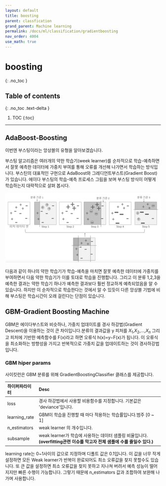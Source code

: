 ```yaml
---
layout: default
title: boosting
parent: classfication
grand_parent: Machine learning
permalink: /docs/ml/classification/gradientboosting
nav_order: 4004
use_math: true
---
```



# boosting
{: .no_toc }

## Table of contents
{: .no_toc .text-delta }

1. TOC
{:toc}

---

## AdaBoost-Boosting
이번엔 부스팅이라는 앙상블의 유형을 알아보겠습니다. 

부스팅 알고리즘은 여러개의 약한 학습기(week learner)를 순차적으로 학습-예측하면서 잘못 예측한 데이터에 가중치 부여를 통해 오류를 개선해 나가면서 학습하는 방식입니다. 부스틴의 대표적인 구현으로 AdaBoost와 그레디언트부스트(Gradient Boost)가 있습니다. 
에이다 부스팅의 학습-예측 프로세스 그림을 보며 부스팅 방식이 어떻게 학습하는지 대략적으로 살펴 봅시다. 

![decisiontree](./img/04_AdaBoost.png)

다음과 같이 하나의 약한 학습기가 학습-예측을 마치면 잘못 예측한 데이터에 가중치를 부여하면서 다음 약한 학습기가 이를 토대로 학습을 진행합니다. 그리고 이 분류 1,2,3을 예측한 결과는 약한 학습기 하나가 예측한 결과보다 훨씬 정교하게 예측되었음을 알 수 있습니다. 
하지만 이 순차적으로 학습한다는 것에서 알 수 있듯이 다른 앙상블 기법에 비해 부스팅은 학습시간이 오래 걸린다는 단점이 있습니다. 

## GBM-Gradient Boosting Machine
GBM은 에이다부스트와 비슷하나, 가중치 업데이트를 경사 하강법(Gradient Descent)을 이용하는 것이 큰 차이입니다.분류의 결과값을 y 피처를 $X_{1}$,$X_{2}$,...,$X_{n}$
 그리고 피처에 기반한 예측함수를 F(x)라고 하면 오류식 h(x)=y−F(x)가 됩니다.
이 오류식을 최소화하는 방향성을 가지고 반복적으로 가중치 값을 업데이트하는 것이 경사하강법입니다.


### GBM hiper params
사이킷런은 GBM 분류를 위해 GradientBoostingClassifier 클래스를 제공합니다.

| 하이퍼파라미터 | Desc |
|:-----------|:-----|
|loss | 경사 하강법에서 사용할 비용함수를 지정합니다. 기본값은 'deviance'입니다.|
|learning_rate|GBM이 학습을 진행할 때 마다 적용하는 학습률입니다.범주 [0 ~ 1]|
|n_estimators|weak learner 의 개수입니다.|
|subsample|weak learner가 학습에 사용하는 데이터 샘플링 비율입니다.**(overfitting관련 이슈를 막고자 전체 샘플에 수를 줄일수 있다.)**|

learning rate는 0~1사이의 값으로 지정하며 디폴트 값은 0.1입니다. 이 값을 너무 작게 설정하면 모든 Weak learner가 반복이 완료되어도 최소 오류값을 찾지 못할수도 있습니다. 또 큰 값을 설정하면 최소 오류값을 찾지 못하고 지나쳐 버려서 예측 성능이 떨어지지만 빠른 수행이 가능합니다. 그렇기 때문에 n_estimators 값과 조합하여 보완해 나가며 사용합니다.

